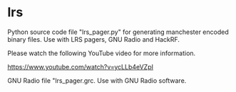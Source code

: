 # lrs
Python source code file "lrs_pager.py" for generating manchester encoded binary files. Use with LRS pagers, GNU Radio and HackRF.

Please watch the following YouTube video for more information.

https://www.youtube.com/watch?v=ycLLb4eVZpI

GNU Radio file "lrs_pager.grc. Use with GNU Radio software.
